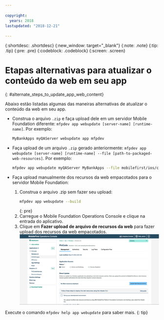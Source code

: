 ```yaml
---

copyright:
  years: 2018
lastupdated: "2018-12-21"

---
```


{:shortdesc: .shortdesc}
{:new_window: target="_blank"}
{:note: .note}
{:tip: .tip}
{:pre: .pre}
{:codeblock: .codeblock}
{:screen: .screen}

# Etapas alternativas para atualizar o conteúdo da web em seu app
{: #alternate_steps_to_update_app_web_content}

Abaixo estão listadas algumas das maneiras alternativas de atualizar o conteúdo da web em seu app.

* Construa o arquivo `.zip` e faça upload dele em um servidor Mobile Foundation diferente: `mfpdev app webupdate [server-name] [runtime-name]`.
  Por exemplo:
  ```bash
  MyBankApps myQAServer webupdate app mfpdev
  ```

* Faça upload de um arquivo `.zip` gerado anteriormente: `mfpdev app webupdate [server-name] [runtime-name] --file [path-to-packaged-web-resources]`.
  Por exemplo:
  ```bash
  mfpdev app webupdate myQAServer MyBankApps --file mobilefirst/ios/com.mfp.myBankApp-1.0.1.zip
  ```

* Faça upload manualmente dos recursos da web empacotados para o servidor Mobile Foundation:
  1. Construa o arquivo .zip sem fazer seu upload:
      ```bash
      mfpdev app webupdate --build
      ```
      {: pre}
  2. Carregue o Mobile Foundation Operations Console e clique na entrada do aplicativo.
  3. Clique em **Fazer upload de arquivo de recursos da web** para fazer upload dos recursos da web empacotados.    
      ![Faça upload do arquivo .zip da atualização direta do console](images/upload-direct-update-package.png)

Execute o comando `mfpdev help app webupdate` para saber mais.
{: tip}
